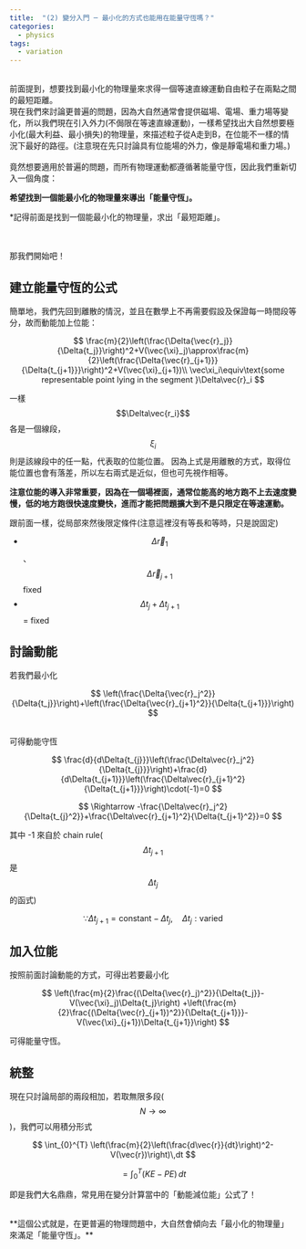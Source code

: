 ```yaml
---
title:  "(2) 變分入門 ─ 最小化的方式也能用在能量守恆嗎？"
categories:
  - physics
tags:
  - variation
---
```


<br>
前面提到，想要找到最小化的物理量來求得一個等速直線運動自由粒子在兩點之間的最短距離。

<br>
現在我們來討論更普遍的問題，因為大自然通常會提供磁場、電場、重力場等變化，所以我們現在引入外力(不侷限在等速直線運動)，一樣希望找出大自然想要極小化(最大利益、最小損失)的物理量，來描述粒子從A走到B，在位能不一樣的情況下最好的路徑。(注意現在先只討論具有位能場的外力，像是靜電場和重力場。)

<br>
<br>
竟然想要適用於普遍的問題，而所有物理運動都遵循著能量守恆，因此我們重新切入一個角度：



**希望找到一個能最小化的物理量來導出「能量守恆」。**

\*記得前面是找到一個能最小化的物理量，求出「最短距離」。


<br>
<br>
那我們開始吧！

<br>

## 建立能量守恆的公式

簡單地，我們先回到離散的情況，並且在數學上不再需要假設及保證每一時間段等分，故而動能加上位能：

$$
\frac{m}{2}\left(\frac{\Delta{\vec{r}_j}}{\Delta{t_j}}\right)^2+V(\vec{\xi}_j)\approx\frac{m}{2}\left(\frac{\Delta{\vec{r}_{j+1}}}{\Delta{t_{j+1}}}\right)^2+V(\vec{\xi}_{j+1})\\
			\vec\xi_i\equiv\text{some representable point lying in the segment }\Delta\vec{r}_i
$$

一樣$$\Delta\vec{r_i}$$各是一個線段，$$\xi_i$$則是該線段中的任一點，代表取的位能位置。
因為上式是用離散的方式，取得位能位置也會有落差，所以左右兩式是近似，但也可先視作相等。


**注意位能的導入非常重要，因為在一個場裡面，通常位能高的地方跑不上去速度變慢，低的地方跑很快速度變快，進而才能把問題擴大到不是只限定在等速運動。**


跟前面一樣，從局部來然後限定條件(注意這裡沒有等長和等時，只是說固定)
- $$\Delta\vec{r}_1$$、$$\Delta\vec{r}_{j+1}$$ fixed
- $$\Delta{t_j}+\Delta{t_{j+1}}$$= fixed




## 討論動能

若我們最小化

$$
\left(\frac{\Delta{\vec{r}_j^2}}{\Delta{t_j}}\right)+\left(\frac{\Delta{\vec{r}_{j+1}^2}}{\Delta{t_{j+1}}}\right)
$$

<br/>
可得動能守恆
<br/>

$$
\frac{d}{d\Delta{t_{j}}}\left(\frac{\Delta\vec{r}_j^2}{\Delta{t_{j}}}\right)+\frac{d}{d\Delta{t_{j+1}}}\left(\frac{\Delta\vec{r}_{j+1}^2}{\Delta{t_{j+1}}}\right)\cdot(-1)=0
$$

$$
\Rightarrow -\frac{\Delta\vec{r}_j^2}{\Delta{t_{j}^2}}+\frac{\Delta\vec{r}_{j+1}^2}{\Delta{t_{j+1}^2}}=0
$$

其中 -1 來自於 chain rule($$\Delta{t_{j+1}}$$是$$\Delta{t_j}$$的函式)

$$
\because \Delta{t_{j+1}} = \text{constant} - \Delta{t_j}, \quad \Delta{t_j} : \text{varied}
$$


## 加入位能

按照前面討論動能的方式，可得出若要最小化

$$
\left(\frac{m}{2}\frac{(\Delta{\vec{r}_j)^2}}{\Delta{t_j}}-V(\vec{\xi}_j)\Delta{t_j}\right)  +\left(\frac{m}{2}\frac{(\Delta{\vec{r}_{j+1})^2}}{\Delta{t_{j+1}}}-V(\vec{\xi}_{j+1})\Delta{t_{j+1}}\right)
$$

可得能量守恆。


## 統整

現在只討論局部的兩段相加，若取無限多段($$N\rightarrow\infty$$)，我們可以用積分形式

$$
\int_{0}^{T} \left(\frac{m}{2}\left(\frac{d\vec{r}}{dt}\right)^2-V(\vec{r})\right)\,dt
$$

$$
=\int_{0}^{T}(KE-PE)\,dt
$$



即是我們大名鼎鼎，常見用在變分計算當中的「動能減位能」公式了！


<br>
**這個公式就是，在更普遍的物理問題中，大自然會傾向去「最小化的物理量」來滿足「能量守恆」。**




